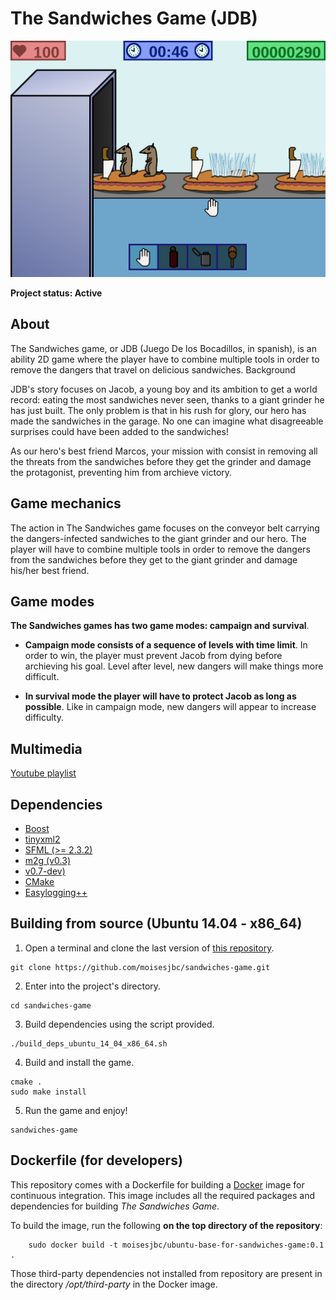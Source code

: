 # The Sandwiches Game (JDB)

![JDB game](img/jdb.jpg "JDB game")

**Project status: Active**


## About

The Sandwiches game, or JDB (Juego De los Bocadillos, in spanish), is an ability 2D game where the player have to combine multiple tools in order to remove the dangers that travel on delicious sandwiches.
Background

JDB's story focuses on Jacob, a young boy and its ambition to get a world record: eating the most sandwiches never seen, thanks to a giant grinder he has just built. The only problem is that in his rush for glory, our hero has made the sandwiches in the garage. No one can imagine what disagreeable surprises could have been added to the sandwiches!

As our hero's best friend Marcos, your mission with consist in removing all the threats from the sandwiches before they get the grinder and damage the protagonist, preventing him from archieve victory.

## Game mechanics

The action in The Sandwiches game focuses on the conveyor belt carrying the dangers-infected sandwiches to the giant grinder and our hero. The player will have to combine multiple tools in order to remove the dangers from the sandwiches before they get to the giant grinder and damage his/her best friend.

## Game modes

**The Sandwiches games has two game modes: campaign and survival**.

- **Campaign mode consists of a sequence of levels with time limit**. In order to win, the player must prevent Jacob from dying before archieving his goal. Level after level, new dangers will make things more difficult.

- **In survival mode the player will have to protect Jacob as long as possible**. Like in campaign mode, new dangers will appear to increase difficulty. 

## Multimedia

[Youtube playlist](http://www.youtube.com/playlist?list=PLfi4ueBWh9m7XmYMS8lGjgIC0mvYB2_H9)


## Dependencies

* [Boost](www.boost.org/)
* [tinyxml2](http://www.grinninglizard.com/tinyxml2/)
* [SFML (>= 2.3.2)](http://www.sfml-dev.org/)
* [m2g (v0.3)](https://github.com/moisesjbc/m2g)
* [v0.7-dev)](https://tgui.eu/v0.7-dev/)
* [CMake](https://cmake.org/)
* [Easylogging++](https://github.com/easylogging/easyloggingpp)


## Building from source (Ubuntu 14.04 - x86_64)

1. Open a terminal and clone the last version of [this repository](https://github.com/moisesjbc/JDB).

```
git clone https://github.com/moisesjbc/sandwiches-game.git
```

2. Enter into the project's directory.

```
cd sandwiches-game
```

3. Build dependencies using the script provided.

```
./build_deps_ubuntu_14_04_x86_64.sh
```

4. Build and install the game.

```
cmake .
sudo make install
```

5. Run the game and enjoy!

```
sandwiches-game
```

## Dockerfile (for developers)

This repository comes with a Dockerfile for building a [Docker](https://www.docker.com/) image for continuous integration. This image includes all the required packages and dependencies for building *The Sandwiches Game*. 

To build the image, run the following **on the top directory of the repository**:

        sudo docker build -t moisesjbc/ubuntu-base-for-sandwiches-game:0.1 .

Those third-party dependencies not installed from repository are present in the directory */opt/third-party* in the Docker image.
